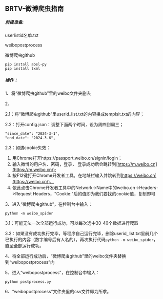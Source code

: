 ## BRTV-微博爬虫指南

##### 前提准备:

userlistid名单.txt

weibopostprocess

微博爬虫github

```
pip install absl-py
pip install lxml
```
##### 操作：

1、将“微博爬虫github”里的weibo文件夹删去

2、

2.1：将“微博爬虫github”里userid_list.txt的内容换成templsit.txt的内容；

2.2：打开config.json：调整下面两个时间，设为周四到周三；

```
"since_date": "2024-3-1",
"end_date": "2024-3-6",
```

2.3：如遇cookie失效：

1. 用Chrome打开https://passport.weibo.cn/signin/login；
2. 输入微博的用户名、密码，登录， 登录成功后会跳转到[https://m.weibo.cn](https://m.weibo.cn/);
3. 按F12键打开Chrome开发者工具，在地址栏输入并跳转到[https://weibo.cn](https://weibo.cn/)，
4. 依此点击Chrome开发者工具中的Network->Name中的weibo.cn->Headers->Request Headers，"Cookie:"后的值即为我们要找的cookie值，复制即可

3、进入“微博爬虫github”，在控制台中输入：

```
python -m weibo_spider
```

3.1：可能无法一次全部运行成功，可以每次选中30-40个数据进行爬取

3.2：如果没有成功执行完毕，等程序自己运行完毕，删除userid_list.txt里前几个已执行的内容（数字编号后有人名的），再次执行代码`python -m weibo_spider`，直至全部运行成功。

4、待全部运行成功后，“微博爬虫github”里的weibo文件夹替换到“weibopostprocess”内

5、进入“weibopostprocess”，在控制台中输入：

```
python postprocess.py
```

6、“weibopostprocess”文件夹里的csv文件即为所求。


